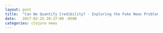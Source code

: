 ```yaml
---
layout: post
title:  "Can We Quantify Credibility? - Exploring the Fake News Problem"
date:   2017-02-25 20:37:00 -0500
categories: clojure news
---
```

